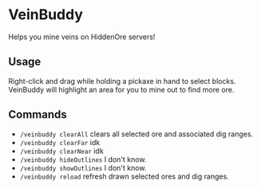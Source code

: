 # VeinBuddy

Helps you mine veins on HiddenOre servers!

## Usage

Right-click and drag while holding a pickaxe in hand to select blocks. VeinBuddy will highlight an area for you to mine
out to find more ore.

## Commands

- `/veinbuddy clearAll` clears all selected ore and associated dig ranges.
- `/veinbuddy clearFar` idk
- `/veinbuddy clearNear` idk
- `/veinbuddy hideOutlines` I don't know.
- `/veinbuddy showOutlines` I don't know.
- `/veinbuddy reload` refresh drawn selected ores and dig ranges.
